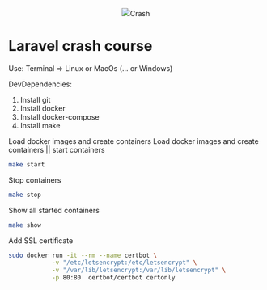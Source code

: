 <p align="center"><img src="https://laravel.com/assets/img/components/logo-laravel.svg">Crash</p>

# Laravel crash course

Use:
Terminal => Linux or MacOs (... or Windows)

DevDependencies:
1. Install git
2. Install docker
3. Install docker-compose
4. Install make

Load docker images and create containers
Load docker images and create containers || start containers
```bash
make start
```

Stop containers
```bash
make stop
```

Show all started containers
```bash
make show
```

Add SSL certificate
```bash
sudo docker run -it --rm --name certbot \
            -v "/etc/letsencrypt:/etc/letsencrypt" \
            -v "/var/lib/letsencrypt:/var/lib/letsencrypt" \
            -p 80:80  certbot/certbot certonly